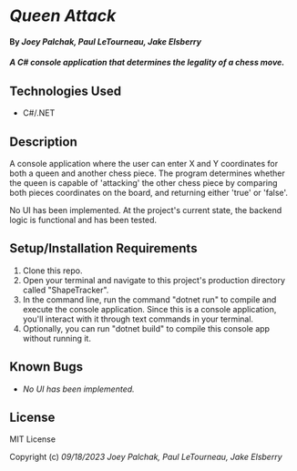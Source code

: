 # _Queen Attack_

#### By _Joey Palchak, Paul LeTourneau, Jake Elsberry_

#### _A C# console application that determines the legality of a chess move._

## Technologies Used

* C#/.NET

## Description

A console application where the user can enter X and Y coordinates for both a queen and another chess piece. The program determines whether the queen is capable of 'attacking' the other chess piece by comparing both pieces coordinates on the board, and returning either 'true' or 'false'.

No UI has been implemented. At the project's current state, the backend logic is functional and has been tested.

## Setup/Installation Requirements

1. Clone this repo.
2. Open your terminal and navigate to this project's production directory called "ShapeTracker".
3. In the command line, run the command "dotnet run" to compile and execute the console application. Since this is a console application, you'll interact with it through text commands in your terminal.
4. Optionally, you can run "dotnet build" to compile this console app without running it.

## Known Bugs

* _No UI has been implemented._

## License

MIT License

Copyright (c) _09/18/2023_ _Joey Palchak, Paul LeTourneau, Jake Elsberry_